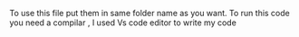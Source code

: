 To use this file put them in same folder name as you want.
To run this code you need a compilar , I used Vs code editor to write my code 
